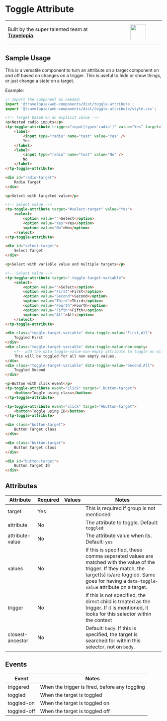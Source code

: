 # Toggle Attribute

<table width="100%">
	<tr>
		<td align="left" width="70%">
        <p>Built by the super talented team at <strong><a href="https://www.travelopia.com/work-with-us/">Travelopia</a></strong>.</p>
		</td>
		<td align="center" width="30%">
			<img src="https://www.travelopia.com/wp-content/themes/travelopia/assets/svg/logo-travelopia-circle.svg" width="50" />
		</td>
	</tr>
</table>

## Sample Usage

This is a versatile component to turn an attribute on a target component on and off based on changes on a trigger. This is useful to hide or show things, or just change a state on a target.

Example:

```js
// Import the component as needed:
import '@travelopia/web-components/dist/toggle-attribute';
import '@travelopia/web-components/dist/toggle-attribute/style.css';
```

```html
<!-- Target based on an explicit value -->
<p>Nested radio inputs</p>
<tp-toggle-attribute trigger="input[type='radio']" value="Yes" target="#radio-target">
	<label>
		<input type="radio" name="test" value="Yes" />
		Yes
	</label>
	<label>
		<input type="radio" name="test" value="No" />
		No
	</label>
</tp-toggle-attribute>

<div id="radio-target">
	Radio Target
</div>

<p>Select with targeted value</p>

<!-- Select value -->
<tp-toggle-attribute target="#select-target" value="Yes">
	<select>
		<option value="">Select</option>
		<option value="Yes">Yes</option>
		<option value="No">No</option>
	</select>
</tp-toggle-attribute>

<div id="select-target">
	Select Target
</div>

<p>Select with variable value and multiple targets</p>

<!-- Select value -->
<tp-toggle-attribute target=".toggle-target-variable">
	<select>
		<option value="">Select</option>
		<option value="First">First</option>
		<option value="Second">Second</option>
		<option value="Third">Third</option>
		<option value="Fourth">Fourth</option>
		<option value="Fifth">Fifth</option>
		<option value="All">All</option>
	</select>
</tp-toggle-attribute>

<div class="toggle-target-variable" data-toggle-value="First,All">
	Toggled First
</div>
<div class="toggle-target-variable" data-toggle-value-non-empty>
	<!-- add the data-toggle-value-non-empty attribute to toggle on with all non empty values. -->
	This will be toggled for all non empty values.
</div>
<div class="toggle-target-variable" data-toggle-value="Second,All">
	Toggled Second
</div>

<p>Button with click event</p>
<tp-toggle-attribute event="click" target=".button-target">
	<button>Toggle using class</button>
</tp-toggle-attribute>

<tp-toggle-attribute event="click" target="#button-target">
	<button>Toggle using ID</button>
</tp-toggle-attribute>

<div class="button-target">
	Button Target class
</div>

<div class="button-target">
	Button Target class
</div>

<div id="button-target">
	Button Target ID
</div>
```

## Attributes

| Attribute              | Required | Values                             | Notes                                                                                                                                   |
|------------------------|----------|------------------------------------|-----------------------------------------------------------------------------------------------------------------------------------------|
| target                 | Yes    | <selector or the target>           | This is required if group is not mentioned                                                                                              |
| attribute              | No       | <attribute key>                    | The attribute to toggle. Default: `toggled`                                                                                             |
| attribute-value        | No       | <attribute value>                  | The attribute value when its. Default: `yes`                                                                                            |
| values                  | No       | <comma separated values to match>                   | If this is specified, these comma separated values are matched with the value of the trigger. If they match, the target(s) is/are toggled. Same goes for having a `data-toggle-value` attribute on a target.                         |
| trigger                | No       | <selector of the trigger>          | If this is not specified, the direct child is treated as the trigger. If it is mentioned, it looks for this selector within the context |
| closest-ancestor       | No       | <selector of the closest ancestor> | Default: `body`. If this is specified, the target is searched for within this selector, not on `body`.                                  |

## Events

| Event       | Notes                                          |
|-------------|------------------------------------------------|
| triggered   | When the trigger is fired, before any toggling |
| toggled     | When the target is toggled                     |
| toggled-on  | When the target is toggled on                  |
| toggled-off | When the target is toggled off                 |
